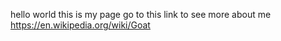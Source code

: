 hello world
  this is my page 
       go to this link to see more about me https://en.wikipedia.org/wiki/Goat
